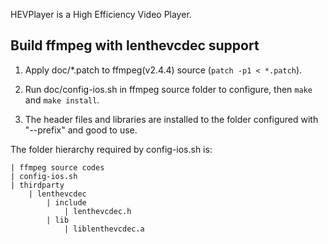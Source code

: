 HEVPlayer is a High Efficiency Video Player.

## Build ffmpeg with lenthevcdec support

1. Apply doc/*.patch to ffmpeg(v2.4.4) source (`patch -p1 < *.patch`).

2. Run doc/config-ios.sh in ffmpeg source folder to configure, then `make` and `make install`.

3. The header files and libraries are installed to the folder configured with "--prefix" and good to use.

The folder hierarchy required by config-ios.sh is:

	| ffmpeg source codes
	| config-ios.sh
	| thirdparty
		| lenthevcdec
			| include
				| lenthevcdec.h
			| lib
				| liblenthevcdec.a